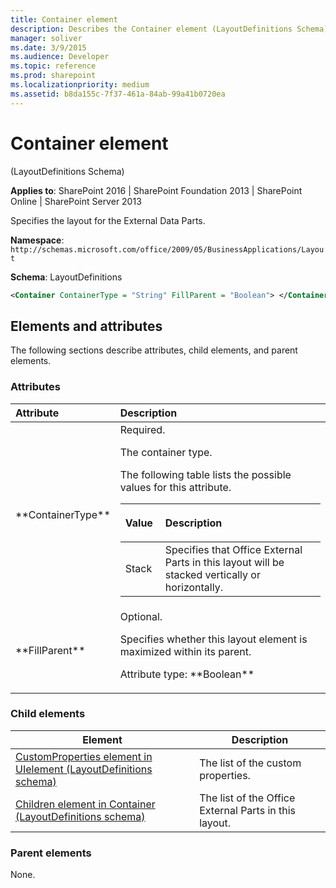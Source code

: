```yaml
---
title: Container element
description: Describes the Container element (LayoutDefinitions Schema), which specifies the layout for the External Data Parts.
manager: soliver
ms.date: 3/9/2015
ms.audience: Developer
ms.topic: reference
ms.prod: sharepoint
ms.localizationpriority: medium
ms.assetid: b8da155c-7f37-461a-84ab-99a41b0720ea
---
```


# Container element 

(LayoutDefinitions Schema)

**Applies to**: SharePoint 2016 | SharePoint Foundation 2013 | SharePoint Online | SharePoint Server 2013

Specifies the layout for the External Data Parts.

**Namespace**: `http://schemas.microsoft.com/office/2009/05/BusinessApplications/Layout`

**Schema**: LayoutDefinitions

```XML
<Container ContainerType = "String" FillParent = "Boolean"> </Container>
```

## Elements and attributes

The following sections describe attributes, child elements, and parent elements.

### Attributes

<table>
<colgroup>
<col width="20%" />
<col width="80%" />
</colgroup>
<thead>
<tr class="header">
<th align="left">Attribute</th>
<th align="left">Description</th>
</tr>
</thead>
<tbody>
<tr class="odd">
<td align="left">**ContainerType**</td>
<td align="left">Required.</p>
<p>The container type.</p>
<p>The following table lists the possible values for this attribute.</p>
<div class="tableSection">
<table>
<colgroup>
<col width="20%" />
<col width="80%" />
</colgroup>
<thead>
<tr class="header">
<th align="left"><p>Value</p></th>
<th align="left"><p>Description</p></th>
</tr>
</thead>
<tbody>
<tr class="odd">
<td align="left">Stack</td>
<td align="left">Specifies that Office External Parts in this layout will be stacked vertically or horizontally.</td>
</tr>
</tbody>
</table>
</div></td>
</tr>
<tr class="even">
<td align="left">**FillParent**</td>
<td align="left">Optional.</p>
<p>Specifies whether this layout element is maximized within its parent.</p>
<p>Attribute type: **Boolean**</td>
</tr>
</tbody>
</table>

### Child elements

| Element | Description |
| --- | --- |
|[CustomProperties element in UIelement (LayoutDefinitions schema)](customproperties-element-in-uielement-layoutdefinitions-schema.md)|The list of the custom properties.|
|[Children element in Container (LayoutDefinitions schema)](children-element-in-container-layoutdefinitions-schema.md)|The list of the Office External Parts in this layout.|

### Parent elements

None.








